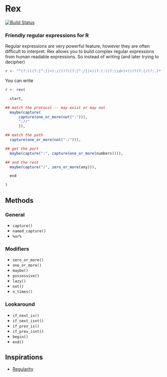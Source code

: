 # Rex
[![Build Status](https://travis-ci.org/kevinushey/rex.png?branch=master)](https://travis-ci.org/kevinushey/rex)
### Friendly regular expressions for R

Regular expressions are very powerful feature, however they are often difficult
to interpret. Rex allows you to build complex regular expressions from human
readable expressions.  So instead of writing (and later trying to decipher)
```r
r <- "^(?:(((?:[^:])+)://))?((?:[^:/])+)(?:(:((?:\\d+)+)))?(?:(/(?:.)*))?$"
```

You can write

```r
r <- rex(

  start,

## match the protocol -- may exist or may not
  maybe(capture(
      capture(one_or_more(not(":"))),
      "://"
      )),

## match the path
  capture(one_or_more(not(":/"))),

## get the port
  maybe(capture(":", capture(one_or_more(numbers)))),

## and the rest
  maybe(capture("/", zero_or_more(any))),

  end

)
```

## Methods
### General
- `capture()`
- `named_capture()`
- `%or%`

### Modifiers
- `zero_or_more()`
- `one_or_more()`
- `maybe()`
- `possessive()`
- `lazy()`
- `not()`
- `n_times()`

### Lookaround
- `if_next_is()`
- `if_next_isnt()`
- `if_prev_is()`
- `if_prev_isnt()`
- `begin()`
- `end()`

## Inspirations
- [Regularity](https://github.com/andrewberls/regularity)



